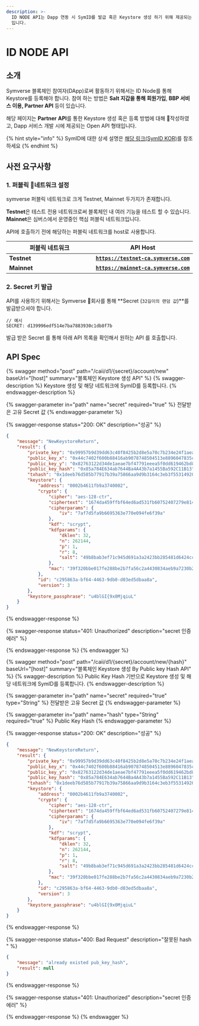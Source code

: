 ```yaml
---
description: >-
  ID NODE API는 Dapp 연동 시 SymID를 발급 혹은 Keystore 생성 하기 위해 제공되는 Dapp Partner API
  입니다.
---
```


# ID NODE API

## 소개&#x20;

Symverse 블록체인 참여자(DApp)로써 활동하기 위해서는 ID Node를 통해 Keystore를 등록해야 합니다. 참여 하는 방법은 **Salt 지갑을 통해 회원가입**, **BBP 서비스 이용, Partner API** 등이 있습니다.

해당 페이지는 **Partner** **API**를 통한 Keystore 생성 혹은 등록 방법에 대해 작성하였고, Dapp 서비스 개발 시에 제공되는 Open API 형태입니다.

{% hint style="info" %}
SymID에 대한 상세 설명은 [해당 링크(SymID KOR)](../symverse/symid-kor.md)를 참조 하세요&#x20;
{% endhint %}

## 사전 요구사항

### 1. 퍼블릭 네트워크 설정

symverse 퍼블릭 네트워크로 크게 Testnet, Mainnet 두가지가 존재합니다.

**Testnet**은 테스트 전용 네트워크로써 블록체인 내 여러 기능을 테스트 할 수 있습니다. **Mainnet**은  심버스에서 운영중인 핵심 퍼블릭 네트워크입니다.&#x20;

API에 호출하기 전에 해당하는 퍼블릭 네트워크를 host로 사용합니다.

<table><thead><tr><th width="218">퍼블릭 네트워크</th><th>API Host</th></tr></thead><tbody><tr><td><strong>Testnet</strong></td><td><a href="https://testnet-ca.symverse.com"><strong><code>https://testnet-ca.symverse.com</code></strong></a></td></tr><tr><td><strong>Mainnet</strong></td><td><a href="https://mainnet-ca.symverse.com"><strong><code>https://mainnet-ca.symverse.com</code></strong></a></td></tr></tbody></table>

### 2. Secret 키 발급&#x20;

API를 사용하기 위해서는 Symverse 회사를 통해 **Secret (`32길이의 랜덤 값`)**를 발급받으셔야 합니다.

```yang
// 예시
SECRET: d139996edf514e7ba7883930c1db8f7b
```

발급 받은 Secret 를 통해 아래 API 목록을 확인해서 원하는 API 를 호출합니다.

## API Spec

{% swagger method="post" path="/caii/d1/{secret}/account/new" baseUrl="[host]" summary="블록체인 Keystore 생성 API" %}
{% swagger-description %}
Keystore 생성 및 해당 네트워크에 SymID를 등록합니다.
{% endswagger-description %}

{% swagger-parameter in="path" name="secret" required="true" %}
전달받은 고유 Secret 값
{% endswagger-parameter %}

{% swagger-response status="200: OK" description="성공" %}
```json
{
    "message": "NewKeystoreReturn",
    "result": {
        "private_key": "0x99957b9d39dd63c40f8425b2d8e5a70c7b234e24f1aeaf6a34e38837627fc9e8",
        "public_key_x": "0x44c7402f600b88416ab9078748504513e8896047835c07bdfdc6a23c81ef9015",
        "public_key_y": "0x82763122d34de1aeae7bf47791eeea5f0dd619462bd88ca4b96782a7739f4cae",
        "public_key_hash": "0x85a784E634ab7644Ba4A43b7a1455Ba592C11B13",
        "txhash": "0x1deeb76d585b77917b39a75866aa9d9b3164c3eb3f55314920fde12a7a87fed8",
        "keystore": {
            "address": "0002b4611fb9a3740002",
            "crypto": {
                "cipher": "aes-128-ctr",
                "ciphertext": "1674da459ffbf64ed6ad531fb60752407279e8145ff9ede7079727dd53a51df5",
                "cipherparams": {
                    "iv": "7af7d5fa9b6695363e770e094fe6f39a"
                },
                "kdf": "scrypt",
                "kdfparams": {
                    "dklen": 32,
                    "n": 262144,
                    "p": 1,
                    "r": 8,
                    "salt": "49b8bab3ef71c945d691a3a2423bb285481d6424cc70a2de3688b2c6496bb64a"
                },
                "mac": "39f320bbe017fe288be2b7fa56c2a4430834aeb9a7230b267d4b787037fde01a"
            },
            "id": "c295863a-bf64-4463-9db0-d03ed5dbaa8a",
            "version": 3
        },
        "keystore_passphrase": "u4blGI{9x0MjqiuL"
    }
}
```
{% endswagger-response %}

{% swagger-response status="401: Unauthorized" description="secret 인증 에러" %}

{% endswagger-response %}
{% endswagger %}

{% swagger method="post" path="/caii/d1/{secret}/account/new/{hash}" baseUrl="[host]" summary="블록체인 Keystore 생성 By Public key Hash API" %}
{% swagger-description %}
Public Key Hash 기반으로 Keystore 생성 및 해당 네트워크에 SymID를 등록합니다.
{% endswagger-description %}

{% swagger-parameter in="path" name="secret" required="true" type="String" %}
전달받은 고유 Secret 값
{% endswagger-parameter %}

{% swagger-parameter in="path" name="hash" type="String" required="true" %}
Public Key Hash 
{% endswagger-parameter %}

{% swagger-response status="200: OK" description="성공" %}
```json
{
    "message": "NewKeystoreReturn",
    "result": {
        "private_key": "0x99957b9d39dd63c40f8425b2d8e5a70c7b234e24f1aeaf6a34e38837627fc9e8",
        "public_key_x": "0x44c7402f600b88416ab9078748504513e8896047835c07bdfdc6a23c81ef9015",
        "public_key_y": "0x82763122d34de1aeae7bf47791eeea5f0dd619462bd88ca4b96782a7739f4cae",
        "public_key_hash": "0x85a784E634ab7644Ba4A43b7a1455Ba592C11B13",
        "txhash": "0x1deeb76d585b77917b39a75866aa9d9b3164c3eb3f55314920fde12a7a87fed8",
        "keystore": {
            "address": "0002b4611fb9a3740002",
            "crypto": {
                "cipher": "aes-128-ctr",
                "ciphertext": "1674da459ffbf64ed6ad531fb60752407279e8145ff9ede7079727dd53a51df5",
                "cipherparams": {
                    "iv": "7af7d5fa9b6695363e770e094fe6f39a"
                },
                "kdf": "scrypt",
                "kdfparams": {
                    "dklen": 32,
                    "n": 262144,
                    "p": 1,
                    "r": 8,
                    "salt": "49b8bab3ef71c945d691a3a2423bb285481d6424cc70a2de3688b2c6496bb64a"
                },
                "mac": "39f320bbe017fe288be2b7fa56c2a4430834aeb9a7230b267d4b787037fde01a"
            },
            "id": "c295863a-bf64-4463-9db0-d03ed5dbaa8a",
            "version": 3
        },
        "keystore_passphrase": "u4blGI{9x0MjqiuL"
    }
}
```
{% endswagger-response %}

{% swagger-response status="400: Bad Request" description="잘못된 hash " %}
```json
{
    "message": "already existed pub_key_hash",
    "result": null
}
```
{% endswagger-response %}

{% swagger-response status="401: Unauthorized" description="secret 인증 에러" %}

{% endswagger-response %}
{% endswagger %}



